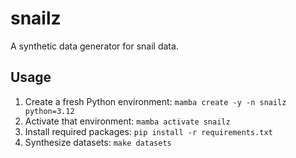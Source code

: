 # snailz

A synthetic data generator for snail data.

## Usage

1.  Create a fresh Python environment: `mamba create -y -n snailz python=3.12`
2.  Activate that environment: `mamba activate snailz`
3.  Install required packages: `pip install -r requirements.txt`
4.  Synthesize datasets: `make datasets`
